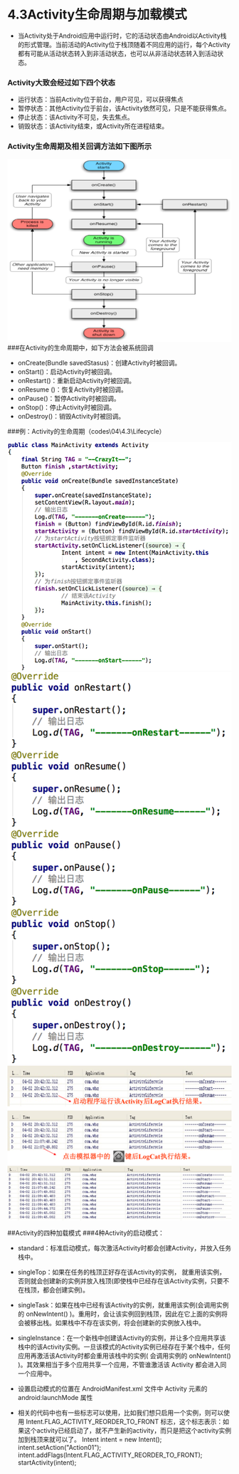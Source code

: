# 4.3Activity生命周期与加载模式

* 当Activity处于Android应用中运行时，它的活动状态由Android以Activity栈的形式管理。当前活动的Activity位于栈顶随着不同应用的运行，每个Activity都有可能从活动状态转入到非活动状态，也可以从非活动状态转入到活动状态。
### Activity大致会经过如下四个状态
* 运行状态：当前Activity位于前台，用户可见，可以获得焦点
* 暂停状态：其他Activity位于前台，该Activity依然可见，只是不能获得焦点。
* 停止状态：该Activity不可见，失去焦点。
* 销毁状态：该Activity结束，或Activity所在进程结束。
### Activity生命周期及相关回调方法如下图所示
![](3_1.png)
###在Activity的生命周期中，如下方法会被系统回调
* onCreate(Bundle savedStasus)：创建Activity时被回调。
* onStart()：启动Activity时被回调。
* onRestart()：重新启动Activity时被回调。
* onResume ()：恢复Activity时被回调。
* onPause()：暂停Activity时被回调。
* onStop()：停止Activity时被回调。
* onDestroy()：销毁Activity时被回调。

###例：Activity的生命周期（codes\04\4.3\Lifecycle）

![](3_2.png)
![](3_3.png)
![](3_4.png)
![](3_5.png)
![](3_6.png)

##Activity的四种加载模式
###4种Activity的启动模式：
* standard：标准启动模式，每次激活Activity时都会创建Activity，并放入任务栈中。
* singleTop：如果在任务的栈顶正好存在该Activity的实例， 就重用该实例，否则就会创建新的实例并放入栈顶(即使栈中已经存在该Activity实例，只要不在栈顶，都会创建实例)。
* singleTask：如果在栈中已经有该Activity的实例，就重用该实例(会调用实例的 onNewIntent() )。重用时，会让该实例回到栈顶，因此在它上面的实例将会被移出栈。如果栈中不存在该实例，将会创建新的实例放入栈中。
* singleInstance：在一个新栈中创建该Activity的实例，并让多个应用共享该栈中的该Activity实例。一旦该模式的Activity实例已经存在于某个栈中，任何应用再激活该Activity时都会重用该栈中的实例( 会调用实例的 onNewIntent() )。其效果相当于多个应用共享一个应用，不管谁激活该 Activity 都会进入同一个应用中。

* 设置启动模式的位置在 AndroidManifest.xml 文件中 Activity 元素的 android:launchMode 属性

* 相关的代码中也有一些标志可以使用，比如我们想只启用一个实例，则可以使用 Intent.FLAG_ACTIVITY_REORDER_TO_FRONT 标志，这个标志表示：如果这个activity已经启动了，就不产生新的activity，而只是把这个activity实例加到栈顶来就可以了。
Intent intent = new Intent();
intent.setAction("Action01");
intent.addFlags(Intent.FLAG_ACTIVITY_REORDER_TO_FRONT); 
startActivity(intent);

